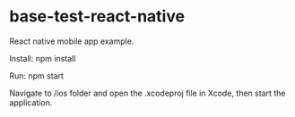 # base-test-react-native
React native mobile app example.

Install:
npm install

Run:
npm start

Navigate to /ios folder and open the .xcodeproj file in Xcode, then start the application.
